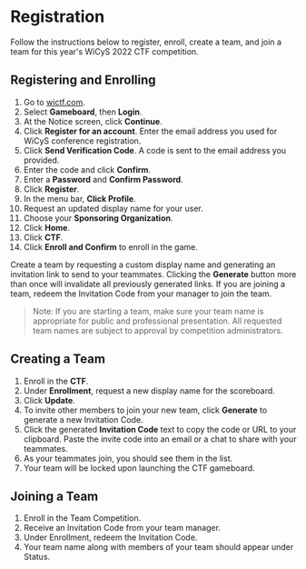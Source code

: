 # Registration

Follow the instructions below to register, enroll, create a team, and join a team for this year's WiCyS 2022 CTF competition.

## Registering and Enrolling

1. Go to [wictf.com](https://wictf.com).
2. Select **Gameboard**, then **Login**.
3. At the Notice screen, click **Continue**.
5. Click **Register for an account**. Enter the email address you used for WiCyS conference registration.
6. Click **Send Verification Code**. A code is sent to the email address you provided.
7. Enter the code and click **Confirm**.
8. Enter a **Password** and **Confirm Password**.
9. Click **Register**.
10. In the menu bar, **Click Profile**.
11. Request an updated display name for your user.
12. Choose your **Sponsoring Organization**.
13. Click **Home**.
14. Click **CTF**.
15. Click **Enroll and Confirm** to enroll in the game.

Create a team by requesting a custom display name and generating an invitation link to send to your teammates. Clicking the **Generate** button more than once will invalidate all previously generated links. If you are joining a team, redeem the Invitation Code from your manager to join the team.

>Note: If you are starting a team, make sure your team name is appropriate for public and professional presentation. All requested team names are subject to approval by competition administrators.

## Creating a Team

1. Enroll in the **CTF**.
2. Under **Enrollment**, request a new display name for the scoreboard.
3. Click **Update**.
4. To invite other members to join your new team, click **Generate** to generate a new Invitation Code.
5. Click the generated **Invitation Code** text to copy the code or URL to your clipboard. Paste the invite code into an email or a chat to share with your teammates.
6. As your teammates join, you should see them in the list.
7. Your team will be locked upon launching the CTF gameboard.

## Joining a Team

1. Enroll in the Team Competition.
2. Receive an Invitation Code from your team manager.
3. Under Enrollment, redeem the Invitation Code.
4. Your team name along with members of your team should appear under Status.